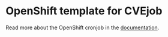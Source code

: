 # OpenShift template for CVEjob

Read more about the OpenShift cronjob in the [documentation](../docs/cronjob.md).
